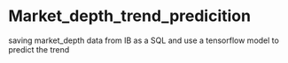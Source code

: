 # Market_depth_trend_predicition
saving market_depth data from IB as a SQL and use a tensorflow model to predict the trend
